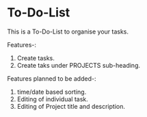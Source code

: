 # To-Do-List
This is a To-Do-List to organise your tasks.

Features-:
1. Create tasks.
2. Create taks under PROJECTS sub-heading.



Features planned to be added-:
1. time/date based sorting.
2. Editing of individual task.
3. Editing of Project title and description.
